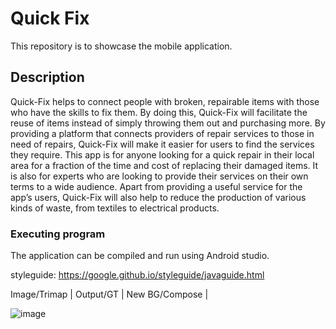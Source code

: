 
# Quick Fix

This repository is to showcase the mobile application.

## Description

Quick-Fix helps to connect people with broken, repairable items with those who have the skills to fix them. By doing this, Quick-Fix will facilitate the reuse of items instead of simply throwing them out and purchasing more. By providing a platform that connects providers of repair services to those in need of repairs, Quick-Fix will make it easier for users to find the services they require. This app is for anyone looking for a quick repair in their local area for a fraction of the time and cost of replacing their damaged items. It is also for experts who are looking to provide their services on their own terms to a wide audience. Apart from providing a useful service for the app’s users, Quick-Fix will also help to reduce the production of various kinds of waste, from textiles to electrical products. 




### Executing program

The application can be compiled and run using Android studio.

styleguide: https://google.github.io/styleguide/javaguide.html


Image/Trimap | Output/GT | New BG/Compose | 

![image](https://github.com/thomaslui003/Quick-fix/raw/main/layout1.png)
